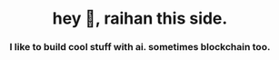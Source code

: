 <h1 align="center">hey 👋, raihan this side.</h1>
<h3 align="center">I like to build cool stuff with ai. sometimes blockchain too.</h3>
